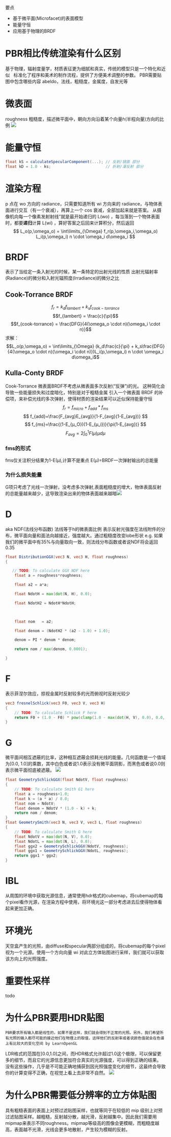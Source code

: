 
要点
- 基于微平面(Microfacet)的表面模型
- 能量守恒
- 应用基于物理的BRDF

# PBR相比传统渲染有什么区别
基于物理，辐射度量学，材质表征更为细腻和真实，传统的模型只是一个特化和近似  
标准化了程序和美术的制作流程，提供了方便美术调整的参数。
PBR需要贴图中包含哪些内容 abeldo，法线，粗糙度，金属度，自发光等 

# 微表面
roughness 粗糙度，描述微平面中，朝向方向沿着某个向量ℎ(半程向量)方向的比例
![](https://learnopengl-cn.github.io/img/07/01/ndf.png)

# 能量守恒
```glsl
float kS = calculateSpecularComponent(...); // 反射/镜面 部分
float kD = 1.0 - ks;                        // 折射/漫反射 部分
```

# 渲染方程
p 点在 wo 方向的 radiance，只需要知道所有 wi 方向来的 radiance，与物体表面进行交互（有一个衰减），再算上一个 cos 衰减，全部加起来就是答案。
从摄像机向每一个像素发射射线”就是最开始递归的 L(wo) ，每当落到一个物体表面时，都要**递归**计算 L(wi) ，算好答案之后回来计算积分，然后返回
$$
L_o(p,\omega_o) = \int\limits_{\Omega} f_r(p,\omega_i,\omega_o) L_i(p,\omega_i) n \cdot \omega_i  d\omega_i
$$

# BRDF
表示了当给定一条入射光的时候，某一条特定的出射光线的性质
出射光辐射率(Radiance)的微分和入射光辐照度(Irradiance)的微分之比

## Cook-Torrance BRDF

$$
f_r = k_d f_{lambert} +  k_s f_{cook-torrance}
$$
$$f_{lambert} = \frac{c}{\pi}$$
$$f_{cook-torrance} = \frac{DFG}{4(\omega_o \cdot n)(\omega_i \cdot n)}$$
求解：
$$L_o(p,\omega_o) = \int\limits_{\Omega} (k_d\frac{c}{\pi} + k_s\frac{DFG}{4(\omega_o \cdot n)(\omega_i \cdot n)})L_i(p,\omega_i) n \cdot \omega_i  d\omega_i$$

## Kulla-Conty BRDF
Cook-Torrance 微表面BRDF不考虑从微表面多次反射(“反弹”)的光。 这种简化会导致一些能量损失和过度暗化，特别是对于粗糙金属
引入一个微表面 BRDF 的补偿项，来补偿光线的多次弹射，使得材质的渲染结果可以近似保持能量守恒
$$
f_r = f_{micro} +  f_{add}*f_{ms}
$$
$$
f_{add}=\frac{F_{avg}E_{avg}}{1-F_{avg}(1-E_{avg})}
$$
$$
f_{ms}=\frac{(1-E_{μ_O})(1-E_{μ_i})}{\pi(1-E_{avg})}
$$
$$
	F_{avg}=2\int_{0}^{1} F(μ)μ dμ
$$
### fms的形式
fms仅关注积分结果为1-E(μ),计算不是重点
E(μ)=BRDF一次弹射输出的总能量

### 为什么损失能量
G项只考虑了光线一次弹射，没考虑多次弹射,表面粗糙度的增大，物体表面反射的总能量越来越少，这导致渲染出来的物体表面越来越暗![](https://cdn.jsdelivr.net/gh/ZeusYang/CDN-for-yangwc.com@1.1.45/blog/PBRM/11.jpg)

# **D** 
aka NDF(法线分布函数)
法线等于h的微表面比例
表示反射光强度在法线附件的分布，微平面向量和面法向越接近，强度越大。通过粗糙度改变lobe形状
e.g. 如果我们的微平面中有35%与向量取向一致，则法线分布函数或者说NDF将会返回0.35
```glsl
float DistributionGGX(vec3 N, vec3 H, float roughness)
{

   // TODO: To calculate GGX NDF here
    float a = roughness*roughness;

    float a2 = a*a;

    float NdotH = max(dot(N, H), 0.0);

    float NdotH2 = NdotH*NdotH;

  

    float nom   = a2;

    float denom = (NdotH2 * (a2 - 1.0) + 1.0);

    denom = PI * denom * denom;

    return nom / max(denom, 0.0001);

}
```

# **F**

表示菲涅尔效应，掠视金属时反射较多的光而俯视时反射光较少
```glsl
vec3 fresnelSchlick(vec3 F0, vec3 V, vec3 H)
{
    // TODO: To calculate Schlick F here
    return F0 + (1.0 - F0) * pow(clamp(1.0 - max(dot(H, V), 0.0), 0.0, 1.0), 5.0);
}
```

# G
微平面间相互遮蔽的比率，这种相互遮蔽会损耗光线的能量。几何函数是一个值域为[0.0, 1.0]的乘数，其中白色或者说1.0表示没有微平面阴影，而黑色或者说0.0则表示微平面彻底被遮蔽。
![](https://learnopengl-cn.github.io/img/07/01/geometry.png)

```glsl
float GeometrySchlickGGX(float NdotV, float roughness)
{
    // TODO: To calculate Smith G1 here
    float a = roughness+1.0;
    float k = (a * a) / 8.0;
    float nom = NdotV;
    float denom = NdotV * (1.0 - k) + k;
    return nom / denom;
}
float GeometrySmith(vec3 N, vec3 V, vec3 L, float roughness)
{
    // TODO: To calculate Smith G here
    float NdotV = max(dot(N, V), 0.0);
    float NdotL = max(dot(N, L), 0.0);
    float ggx2 = GeometrySchlickGGX(NdotV, roughness);
    float ggx1 = GeometrySchlickGGX(NdotL, roughness);
    return ggx1 * ggx2;
}
```

# IBL
从周围的环境中获取光源信息，通常使用hdr格式的cubemap，将cubemap的每个pixel看作光源，在渲染方程中使用，将环境光这一部分考虑进去后使得物体看起来更加正确。

# 环境光
天空盒产生的光照，由diffuse和specular两部分组成的，将cubemap的每个pixel视为一个光源。使用一个方向向量 wi 对此立方体贴图进行采样，我们就可以获取该方向上的光照强度。

# 重要性采样

todo

# 为什么PBR要用HDR贴图
	PBR要求所有输入都是线性的，如果不是这样，我们就会得到不正常的光照。另外，我们希望所有光照的输入都尽可能的接近他们在物理上的取值，这样他们的反射率或者说颜色值就会在色谱上有比较大的变化空间 by LearnOpenGL

LDR格式的范围在[0.0,1.0]之间，而HDR格式允许超过1.0这个极限，可以保留更多的细节，而且它的光源信息更加符合真实的光源强度，可以得到正确的结果。
没有这些操作，几乎是不可能正确地捕获到因光照强度变化的细节，这最终会导致你的计算变得不正确，在视觉上看上去非常不自然。
![](https://learnopengl-cn.github.io/img/07/02/lighting_linear_vs_non_linear_and_hdr.png)



# 为什么PBR需要低分辨率的立方体贴图
具有粗糙表面的表面上对预过滤贴图采样，也就等同于在较低的 mip 级别上对预过滤贴图采样。越粗糙，反射越分散，越光滑，反射越集中。因此我们需要用mipmap来表示不同roughness。mipmap等级高的图像会更模糊，而粗糙度越高，表面越不光滑，光线会更多地散射，产生较为模糊的反射。
